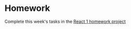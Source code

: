 
# Homework
Complete this week's tasks in the [React 1 homework project](https://github.com/HackYourFuture-CPH/react-1-hw)